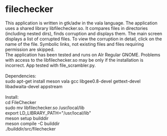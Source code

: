 # filechecker

This application is written in gtk/adw in the vala language. The application uses a shared library libfilechecker.so. It compares files in directories (including nested dirs), finds corruption and displays them. The main screen displays a list of corrupted files. To view the corruption in detail, click on the name of the file. Symbolic links, not existing files and files requiring permission are skipped.<br /> 
The application has been tested and runs on Alr Regular GNOME. Problems with access to the libfilechecker.so may be only if the installation is incorrect. App tested with file_scrambler.py.
<br />
<br />
Dependencies:
<br />
sudo apt-get install meson vala gcc libgee0.8-devel gettext-devel libadwaita-devel appstream
<br />
<br />
Install:
<br />
cd FileChecker<br />
sudo mv libfilechecker.so /usr/local/lib<br />
export LD_LIBRARY_PATH="/usr/local/lib"<br />
meson setup builddir<br />
meson compile -C builddir<br />
./builddir/src/filechecker<br />
